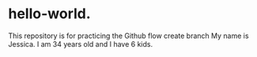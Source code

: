 # hello-world.
This repository is for practicing the Github flow
create branch
My name is Jessica. I am 34 years old and I have 6 kids. 
